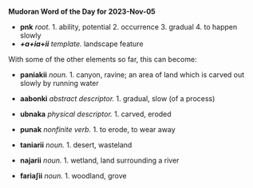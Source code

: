 **Mudoran Word of the Day for 2023-Nov-05**

- **pnk** _root._ 1. ability, potential 2. occurrence 3. gradual 4. to happen slowly
- ***+a+ia+ii*** _template._ landscape feature

With some of the other elements so far, this can become:

- **paniakii** _noun._ 1. canyon, ravine; an area of land which is carved out slowly by running water
- **aabonki** _abstract descriptor._ 1. gradual, slow (of a process)
- **ubnaka** _physical descriptor._ 1. carved, eroded
- **punak** _nonfinite verb._ 1. to erode, to wear away

- **taniarii** _noun._ 1. desert, wasteland
- **najarii** _noun._ 1. wetland, land surrounding a river
- **fariaʃii** _noun._ 1. woodland, grove